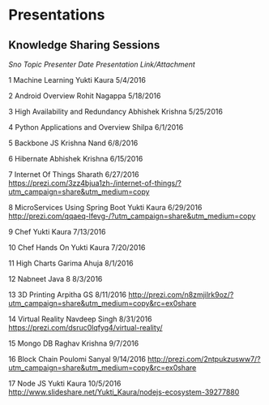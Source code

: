 # Presentations
## Knowledge Sharing Sessions

_Sno_	_Topic_	_Presenter_	_Date_	_Presentation_ _Link/Attachment_

1	Machine Learning	Yukti Kaura	5/4/2016	

2	Android Overview	Rohit Nagappa	5/18/2016	

3	High Availability and Redundancy	Abhishek Krishna	5/25/2016	

4	Python Applications and Overview	Shilpa	6/1/2016	

5	Backbone JS	Krishna Nand	6/8/2016	

6	Hibernate	Abhishek Krishna	6/15/2016	

7	Internet Of Things	Sharath 	6/27/2016	https://prezi.com/3zz4bjua1zh-/internet-of-things/?utm_campaign=share&utm_medium=copy

8	MicroServices Using Spring Boot	Yukti Kaura	6/29/2016	http://prezi.com/qqaeq-lfevg-/?utm_campaign=share&utm_medium=copy

9	Chef 	Yukti Kaura	7/13/2016	

10	Chef Hands On 	Yukti Kaura	7/20/2016	

11	High Charts	Garima Ahuja	8/1/2016	

12	Nabneet 	Java 8	8/3/2016	

13	3D Printing	Arpitha GS	8/11/2016	http://prezi.com/n8zmjilrk9oz/?utm_campaign=share&utm_medium=copy&rc=ex0share

14	Virtual Reality	Navdeep Singh	8/31/2016	https://prezi.com/dsruc0lqfyg4/virtual-reality/

15	Mongo DB	Raghav Krishna	9/7/2016	

16	Block Chain	Poulomi Sanyal	9/14/2016	http://prezi.com/2ntpukzusww7/?utm_campaign=share&utm_medium=copy&rc=ex0share

17	Node JS	Yukti Kaura	10/5/2016	http://www.slideshare.net/Yukti_Kaura/nodejs-ecosystem-39277880

